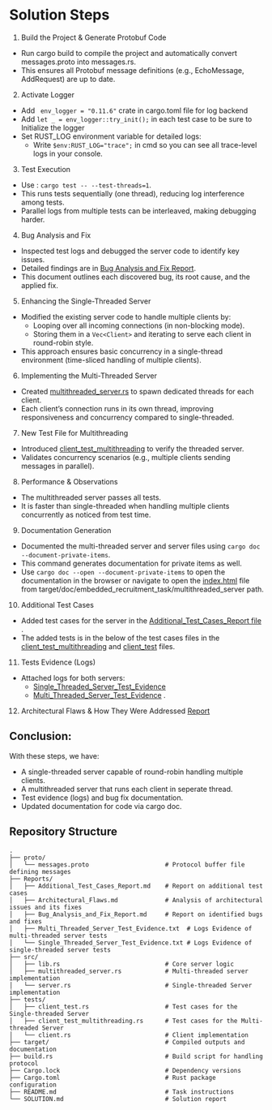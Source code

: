 # Solution Steps
1. Build the Project & Generate Protobuf Code

- Run cargo build to compile the project and automatically convert messages.proto into messages.rs.
- This ensures all Protobuf message definitions (e.g., EchoMessage, AddRequest) are up to date.
2. Activate Logger 
- Add ``` env_logger = "0.11.6"``` crate in cargo.toml file for log backend
- Add ```let _ = env_logger::try_init();``` in each test case to be sure to Initialize the logger
- Set RUST_LOG environment variable for detailed logs:
	- Write ```$env:RUST_LOG="trace";``` in cmd so you can see all trace-level logs in your console.

3. Test Execution
- Use : ```cargo test -- --test-threads=1```.
- This runs tests sequentially (one thread), reducing log interference among tests.
- Parallel logs from multiple tests can be interleaved, making debugging harder.

4. Bug Analysis and Fix 
- Inspected test logs and debugged the server code to identify key issues.
- Detailed findings are in [Bug Analysis and Fix Report](Reports/Bug_Analysis_and_Fix_Report.md).
- This document outlines each discovered bug, its root cause, and the applied fix.

5. Enhancing the Single-Threaded Server
- Modified the existing server code to handle multiple clients by:
	- Looping over all incoming connections (in non-blocking mode).
	- Storing them in a ```Vec<Client>``` and iterating to serve each client in round-robin style.
- This approach ensures basic concurrency in a single-thread environment (time-sliced handling of multiple clients).

6. Implementing the Multi-Threaded Server
- Created [multithreaded_server.rs](src/multithreaded_server.rs) to spawn dedicated threads for each client.
- Each client’s connection runs in its own thread, improving responsiveness and concurrency compared to single-threaded.
7. New Test File for Multithreading
- Introduced [client_test_multithreading](tests/client_test_multithreading.rs) to verify the threaded server.
- Validates concurrency scenarios (e.g., multiple clients sending messages in parallel).

8. Performance & Observations
- The multithreaded server passes all tests.
- It is faster than single-threaded when handling multiple clients concurrently as noticed from test time. 

9. Documentation Generation

- Documented the multi-threaded server and server files using ```cargo doc --document-private-items```.
- This command generates documentation for private items as well.
- Use ```cargo doc --open --document-private-items``` to open the documentation in the browser or navigate to open the [index.html](target/doc/embedded_recruitment_task/multithreaded_server/index.html) file from target/doc/embedded_recruitment_task/multithreaded_server path.

10. Additional Test Cases
 - Added test cases for the server in the [Additional_Test_Cases_Report file](Reports/Additional_Test_Cases_Report.md ) .
 - The added tests is in the below of the test cases files in the [client_test_multithreading](tests/client_test_multithreading.rs) and [client_test](tests/client_test.rs) files.

11. Tests Evidence (Logs) 
- Attached logs for both servers:
	- [Single_Threaded_Server_Test_Evidence](Reports/Single_Threaded_Server_Test_Evidence.txt)
	- [Multi_Threaded_Server_Test_Evidence](Reports/Multi_Threaded_Server_Test_Evidence.txt) .

12.  Architectural Flaws & How They Were Addressed [Report](Reports/Architectural_Flaws.md)



## Conclusion:

With these steps, we have:

- A single-threaded server capable of round-robin handling multiple clients.
- A multithreaded server that runs each client in seperate thread.
- Test evidence (logs) and bug fix documentation.
- Updated documentation for code via cargo doc.


## **Repository Structure**
```plaintext
.
├── proto/
│   └── messages.proto                     # Protocol buffer file defining messages
├── Reports/
│   ├── Additional_Test_Cases_Report.md    # Report on additional test cases
│   ├── Architectural_Flaws.md             # Analysis of architectural issues and its fixes
│   ├── Bug_Analysis_and_Fix_Report.md     # Report on identified bugs and fixes
│   ├── Multi_Threaded_Server_Test_Evidence.txt  # Logs Evidence of multi-threaded server tests
│   └── Single_Threaded_Server_Test_Evidence.txt # Logs Evidence of single-threaded server tests
├── src/
│   ├── lib.rs                             # Core server logic
│   ├── multithreaded_server.rs            # Multi-threaded server implementation
│   └── server.rs                          # Single-threaded Server implementation
├── tests/
│   ├── client_test.rs                     # Test cases for the Single-threaded Server
│   ├── client_test_multithreading.rs      # Test cases for the Multi-threaded Server
│   └── client.rs                          # Client implementation
├── target/                                # Compiled outputs and documentation
├── build.rs                               # Build script for handling protocol 
├── Cargo.lock                             # Dependency versions
├── Cargo.toml                             # Rust package configuration
├── README.md                              # Task instructions
└── SOLUTION.md                            # Solution report 
```
